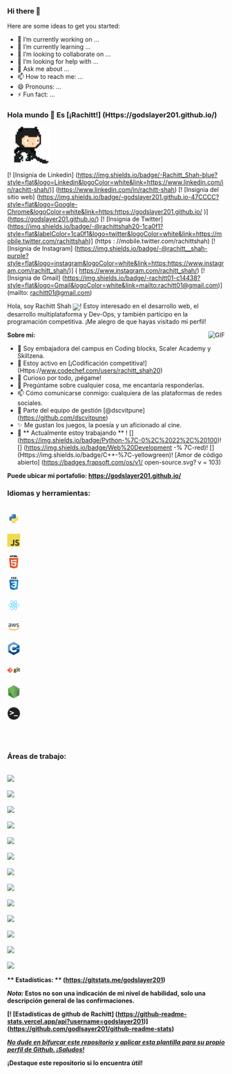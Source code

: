 ### Hi there 👋

Here are some ideas to get you started:

- 🔭 I’m currently working on ...
- 🌱 I’m currently learning ...
- 👯 I’m looking to collaborate on ...
- 🤔 I’m looking for help with ...
- 💬 Ask me about ...
- 📫 How to reach me: ...
- 😄 Pronouns: ...
- ⚡ Fun fact: ...

### Hola mundo 👋 Es [¡Rachitt!] (Https://godslayer201.github.io/)

<p align = "centro">
  <img src = "https://github.com/yashagrawal300/yashagrawal300/blob/master/github.gif" width = 100>
  <br>

[! [Insignia de Linkedin] (https://img.shields.io/badge/-Rachitt_Shah-blue?style=flat&logo=Linkedin&logoColor=white&link=https://www.linkedin.com/in/rachitt-shah/)] (https://www.linkedin.com/in/rachitt-shah)
[! [Insignia del sitio web] (https://img.shields.io/badge/-godslayer201.github.io-47CCCC?style=flat&logo=Google-Chrome&logoColor=white&link=https:https://godslayer201.github.io/ )] (https://godslayer201.github.io/)
[! [Insignia de Twitter] (https://img.shields.io/badge/-@rachittshah20-1ca0f1?style=flat&labelColor=1ca0f1&logo=twitter&logoColor=white&link=https://mobile.twitter.com/rachittshah)] (https : //mobile.twitter.com/rachittshah)
[! [Insignia de Instagram] (https://img.shields.io/badge/-@rachitt__shah-purple?style=flat&logo=instagram&logoColor=white&link=https:https://www.instagram.com/rachitt_shah/)] ( https://www.instagram.com/rachitt_shah/)
[! [Insignia de Gmail] (https://img.shields.io/badge/-rachitt01-c14438?style=flat&logo=Gmail&logoColor=white&link=mailto:rachitt01@gmail.com)] (mailto: rachitt01@gmail.com)
<br>



Hola, soy Rachitt Shah <img align = "center" src = "https://media.giphy.com/media/1fhj2FW0661V3Nb2Me/giphy.gif" width = "50">! Estoy interesado en el desarrollo web, el desarrollo multiplataforma y Dev-Ops, y también participo en la programación competitiva. ¡Me alegro de que hayas visitado mi perfil!



<img align = "right" alt = "GIF" src = "https://media.giphy.com/media/USV0ym3bVWQJJmNu3N/giphy.gif" />


**Sobre mí:**

- 🔭 Soy embajadora del campus en Coding blocks, Scaler Academy y Skillzena.
- 🌱 Estoy activo en [¡Codificación competitiva!] (Https://www.codechef.com/users/rachitt_shah20)
- 👯 Curioso por todo, ¡pégame!
- 💬 Pregúntame sobre cualquier cosa, me encantaría responderlas.
- 📫 Cómo comunicarse conmigo: cualquiera de las plataformas de redes sociales.
- 👯 Parte del equipo de gestión [@dscvitpune] (https://github.com/dscvitpune)
- ✨ Me gustan los juegos, la poesía y un aficionado al cine.
- 🔭 ** Actualmente estoy trabajando **
! [] (https://img.shields.io/badge/Python-%7C-0%2C%2022%2C%20100)! [] (https://img.shields.io/badge/Web%20Development -% 7C-red)! [] (Https://img.shields.io/badge/C++-%7C-yellowgreen)! [Amor de código abierto] (https://badges.frapsoft.com/os/v1/ open-source.svg? v = 103)

<b> Puede ubicar mi portafolio: <b> https://godslayer201.github.io/

 




 
### Idiomas y herramientas:


<code> <img height = "30" src = "https://raw.githubusercontent.com/github/explore/80688e429a7d4ef2fca1e82350fe8e3517d3494d/topics/python/python.png"> </code>
<code> <img height = "30" src = "https://raw.githubusercontent.com/github/explore/80688e429a7d4ef2fca1e82350fe8e3517d3494d/topics/javascript/javascript.png"> </code>
<code> <img height = "30" src = "https://raw.githubusercontent.com/github/explore/80688e429a7d4ef2fca1e82350fe8e3517d3494d/topics/html/html.png"> </code>
<code> <img height = "30" src = "https://raw.githubusercontent.com/github/explore/80688e429a7d4ef2fca1e82350fe8e3517d3494d/topics/css/css.png"> </code>
<code> <img height = "30" src = "https://raw.githubusercontent.com/github/explore/80688e429a7d4ef2fca1e82350fe8e3517d3494d/topics/react/react.png"> </code>
<code> <img height = "30" src = "https://raw.githubusercontent.com/github/explore/80688e429a7d4ef2fca1e82350fe8e3517d3494d/topics/aws/aws.png"> </code>
<code> <img height = "30" src = "https://raw.githubusercontent.com/github/explore/80688e429a7d4ef2fca1e82350fe8e3517d3494d/topics/cpp/cpp.png"> </code>
<code> <img height = "30" src = "https://raw.githubusercontent.com/github/explore/80688e429a7d4ef2fca1e82350fe8e3517d3494d/topics/git/git.png"> </code>
<code> <img height = "30" src = "https://raw.githubusercontent.com/github/explore/80688e429a7d4ef2fca1e82350fe8e3517d3494d/topics/nodejs/nodejs.png"> </code>
<code> <img height = "30" src = "https://raw.githubusercontent.com/github/explore/80688e429a7d4ef2fca1e82350fe8e3517d3494d/topics/terminal/terminal.png"> </code>

<br>
<br>

### Áreas de trabajo:

<code> <img height = "50" src = "https://image.flaticon.com/icons/svg/2535/2535543.svg"> </code>
<code> <img height = "50" src = "https://image.flaticon.com/icons/svg/1596/1596639.svg"> </code>
<code> <img height = "50" src = "https://image.flaticon.com/icons/svg/944/944179.svg"> </code>
<code> <img height = "50" src = "https://image.flaticon.com/icons/svg/2942/2942156.svg"> </code>
<code> <img height = "50" src = "https://image.flaticon.com/icons/svg/2235/2235061.svg"> </code>
<code> <img height = "50" src = "https://image.flaticon.com/icons/svg/3003/3003696.svg"> </code>
<code> <img height = "50" src = "https://image.flaticon.com/icons/svg/2885/2885535.svg"> </code>
<code> <img height = "50" src = "https://image.flaticon.com/icons/svg/3056/3056301.svg"> </code>
<code> <img height = "50" src = "https://image.flaticon.com/icons/svg/1680/1680899.svg"> </code>
<code> <img height = "50" src = "https://image.flaticon.com/icons/svg/3118/3118399.svg"> </code>
<code> <img height = "50" src = "https://cdn.icon-icons.com/icons2/1508/PNG/512/matlab_104289.png"> </code>
<code> <img height = "50" src = "https://image.flaticon.com/icons/svg/1628/1628182.svg"> </code>
<code> <img height = "50" src = "https://image.flaticon.com/icons/png/512/2085/2085061.png"> </code>




** Estadísticas: ** (https://gitstats.me/godslayer201)
<br>

<i> Nota: </i> Estos no son una indicación de mi nivel de habilidad, solo una descripción general de las confirmaciones.

[! [Estadísticas de github de Rachitt] (https://github-readme-stats.vercel.app/api?username=godslayer201)] (https://github.com/godlsayer201/github-readme-stats)


<u><i> <b> No dude en bifurcar este repositorio y aplicar esta plantilla para su propio perfil de Github. ¡Saludos! </i> </b> </u>

<b> ¡Destaque este repositorio si lo encuentra útil! </b>





